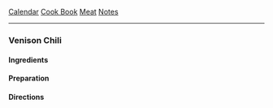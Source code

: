 [Calendar](https://github.com/vmsmith/EDT/blob/master/calendar.md)
[Cook Book](https://github.com/vmsmith/CookBook/blob/master/README.md)
[Meat](https://github.com/vmsmith/CookBook/blob/master/meat.md)
[Notes](https://github.com/vmsmith/CookBook/blob/master/notes.md)

-----    

### Venison Chili   

#### Ingredients    



#### Preparation    



#### Directions    
